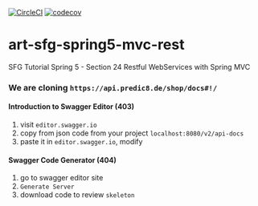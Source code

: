 [![CircleCI](https://circleci.com/gh/artshishkin/art-sfg-spring5-mvc-rest.svg?style=svg)](https://circleci.com/gh/artshishkin/art-sfg-spring5-mvc-rest)
[![codecov](https://codecov.io/gh/artshishkin/art-sfg-spring5-mvc-rest/branch/master/graph/badge.svg)](https://codecov.io/gh/artshishkin/art-sfg-spring5-mvc-rest)
# art-sfg-spring5-mvc-rest
SFG Tutorial Spring 5 - Section 24 Restful WebServices with Spring MVC

### We are cloning `https://api.predic8.de/shop/docs#!/ `

####  Introduction to Swagger Editor (403)

1.  visit `editor.swagger.io`
2.  copy from json code from your project `localhost:8080/v2/api-docs`
3.  paste it in `editor.swagger.io`, modify 

####  Swagger Code Generator (404)

1.  go to swagger editor site
2.  `Generate Server`
3.  download code to review `skeleton`